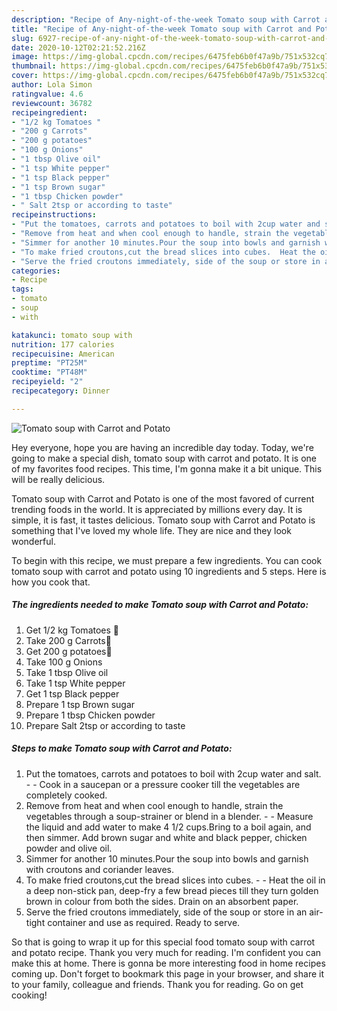 ```yaml
---
description: "Recipe of Any-night-of-the-week Tomato soup with Carrot and Potato"
title: "Recipe of Any-night-of-the-week Tomato soup with Carrot and Potato"
slug: 6927-recipe-of-any-night-of-the-week-tomato-soup-with-carrot-and-potato
date: 2020-10-12T02:21:52.216Z
image: https://img-global.cpcdn.com/recipes/6475feb6b0f47a9b/751x532cq70/tomato-soup-with-carrot-and-potato-recipe-main-photo.jpg
thumbnail: https://img-global.cpcdn.com/recipes/6475feb6b0f47a9b/751x532cq70/tomato-soup-with-carrot-and-potato-recipe-main-photo.jpg
cover: https://img-global.cpcdn.com/recipes/6475feb6b0f47a9b/751x532cq70/tomato-soup-with-carrot-and-potato-recipe-main-photo.jpg
author: Lola Simon
ratingvalue: 4.6
reviewcount: 36782
recipeingredient:
- "1/2 kg Tomatoes "
- "200 g Carrots"
- "200 g potatoes"
- "100 g Onions"
- "1 tbsp Olive oil"
- "1 tsp White pepper"
- "1 tsp Black pepper"
- "1 tsp Brown sugar"
- "1 tbsp Chicken powder"
- " Salt 2tsp or according to taste"
recipeinstructions:
- "Put the tomatoes, carrots and potatoes to boil with 2cup water and salt.  Cook in a saucepan or a pressure cooker till the vegetables are completely cooked."
- "Remove from heat and when cool enough to handle, strain the vegetables through a soup-strainer or blend in a blender.  Measure the liquid and add water to make 4 1/2 cups.Bring to a boil again, and then simmer. Add brown sugar and white and black pepper, chicken powder and olive oil."
- "Simmer for another 10 minutes.Pour the soup into bowls and garnish with croutons and coriander leaves."
- "To make fried croutons,cut the bread slices into cubes.  Heat the oil in a deep non-stick pan, deep-fry a few bread pieces till they turn golden brown in colour from both the sides. Drain on an absorbent paper."
- "Serve the fried croutons immediately, side of the soup or store in an air-tight container and use as required. Ready to serve."
categories:
- Recipe
tags:
- tomato
- soup
- with

katakunci: tomato soup with 
nutrition: 177 calories
recipecuisine: American
preptime: "PT25M"
cooktime: "PT48M"
recipeyield: "2"
recipecategory: Dinner

---
```



![Tomato soup with Carrot and Potato](https://img-global.cpcdn.com/recipes/6475feb6b0f47a9b/751x532cq70/tomato-soup-with-carrot-and-potato-recipe-main-photo.jpg)

Hey everyone, hope you are having an incredible day today. Today, we're going to make a special dish, tomato soup with carrot and potato. It is one of my favorites food recipes. This time, I'm gonna make it a bit unique. This will be really delicious.



Tomato soup with Carrot and Potato is one of the most favored of current trending foods in the world. It is appreciated by millions every day. It is simple, it is fast, it tastes delicious. Tomato soup with Carrot and Potato is something that I've loved my whole life. They are nice and they look wonderful.


To begin with this recipe, we must prepare a few ingredients. You can cook tomato soup with carrot and potato using 10 ingredients and 5 steps. Here is how you cook that.

<!--inarticleads1-->

##### The ingredients needed to make Tomato soup with Carrot and Potato:

1. Get 1/2 kg Tomatoes 🍅
1. Take 200 g Carrots🥕
1. Get 200 g potatoes🥔
1. Take 100 g Onions
1. Take 1 tbsp Olive oil
1. Take 1 tsp White pepper
1. Get 1 tsp Black pepper
1. Prepare 1 tsp Brown sugar
1. Prepare 1 tbsp Chicken powder
1. Prepare  Salt 2tsp or according to taste




<!--inarticleads2-->

##### Steps to make Tomato soup with Carrot and Potato:

1. Put the tomatoes, carrots and potatoes to boil with 2cup water and salt. -  - Cook in a saucepan or a pressure cooker till the vegetables are completely cooked.
1. Remove from heat and when cool enough to handle, strain the vegetables through a soup-strainer or blend in a blender. -  - Measure the liquid and add water to make 4 1/2 cups.Bring to a boil again, and then simmer. Add brown sugar and white and black pepper, chicken powder and olive oil.
1. Simmer for another 10 minutes.Pour the soup into bowls and garnish with croutons and coriander leaves.
1. To make fried croutons,cut the bread slices into cubes. -  - Heat the oil in a deep non-stick pan, deep-fry a few bread pieces till they turn golden brown in colour from both the sides. Drain on an absorbent paper.
1. Serve the fried croutons immediately, side of the soup or store in an air-tight container and use as required. Ready to serve.




So that is going to wrap it up for this special food tomato soup with carrot and potato recipe. Thank you very much for reading. I'm confident you can make this at home. There is gonna be more interesting food in home recipes coming up. Don't forget to bookmark this page in your browser, and share it to your family, colleague and friends. Thank you for reading. Go on get cooking!
